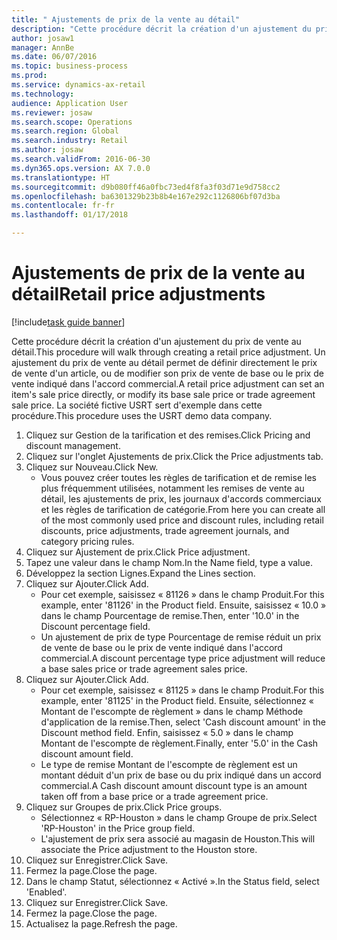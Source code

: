 ```yaml
--- 
title: " Ajustements de prix de la vente au détail"
description: "Cette procédure décrit la création d'un ajustement du prix de vente au détail."
author: josaw1
manager: AnnBe
ms.date: 06/07/2016
ms.topic: business-process
ms.prod: 
ms.service: dynamics-ax-retail
ms.technology: 
audience: Application User
ms.reviewer: josaw
ms.search.scope: Operations
ms.search.region: Global
ms.search.industry: Retail
ms.author: josaw
ms.search.validFrom: 2016-06-30
ms.dyn365.ops.version: AX 7.0.0
ms.translationtype: HT
ms.sourcegitcommit: d9b080ff46a0fbc73ed4f8fa3f03d71e9d758cc2
ms.openlocfilehash: ba6301329b23b8b4e167e292c1126806bf07d3ba
ms.contentlocale: fr-fr
ms.lasthandoff: 01/17/2018

---
```

# <a name="retail-price-adjustments"></a><span data-ttu-id="68948-103"> Ajustements de prix de la vente au détail</span><span class="sxs-lookup"><span data-stu-id="68948-103">Retail price adjustments</span></span>

[!include[task guide banner](../includes/task-guide-banner.md)]

<span data-ttu-id="68948-104">Cette procédure décrit la création d'un ajustement du prix de vente au détail.</span><span class="sxs-lookup"><span data-stu-id="68948-104">This procedure will walk through creating a retail price adjustment.</span></span> <span data-ttu-id="68948-105">Un ajustement du prix de vente au détail permet de définir directement le prix de vente d'un article, ou de modifier son prix de vente de base ou le prix de vente indiqué dans l'accord commercial.</span><span class="sxs-lookup"><span data-stu-id="68948-105">A retail price adjustment can set an item's sale price directly, or modify its base sale price or trade agreement sale price.</span></span> <span data-ttu-id="68948-106">La société fictive USRT sert d'exemple dans cette procédure.</span><span class="sxs-lookup"><span data-stu-id="68948-106">This procedure uses the USRT demo data company.</span></span>

1. <span data-ttu-id="68948-107">Cliquez sur Gestion de la tarification et des remises.</span><span class="sxs-lookup"><span data-stu-id="68948-107">Click Pricing and discount management.</span></span>
2. <span data-ttu-id="68948-108">Cliquez sur l'onglet Ajustements de prix.</span><span class="sxs-lookup"><span data-stu-id="68948-108">Click the Price adjustments tab.</span></span>
3. <span data-ttu-id="68948-109">Cliquez sur Nouveau.</span><span class="sxs-lookup"><span data-stu-id="68948-109">Click New.</span></span>
    * <span data-ttu-id="68948-110">Vous pouvez créer toutes les règles de tarification et de remise les plus fréquemment utilisées, notamment les remises de vente au détail, les ajustements de prix, les journaux d'accords commerciaux et les règles de tarification de catégorie.</span><span class="sxs-lookup"><span data-stu-id="68948-110">From here you can create all of the most commonly used price and discount rules, including retail discounts, price adjustments, trade agreement journals, and category pricing rules.</span></span>  
4. <span data-ttu-id="68948-111">Cliquez sur Ajustement de prix.</span><span class="sxs-lookup"><span data-stu-id="68948-111">Click Price adjustment.</span></span>
5. <span data-ttu-id="68948-112">Tapez une valeur dans le champ Nom.</span><span class="sxs-lookup"><span data-stu-id="68948-112">In the Name field, type a value.</span></span>
6. <span data-ttu-id="68948-113">Développez la section Lignes.</span><span class="sxs-lookup"><span data-stu-id="68948-113">Expand the Lines section.</span></span>
7. <span data-ttu-id="68948-114">Cliquez sur Ajouter.</span><span class="sxs-lookup"><span data-stu-id="68948-114">Click Add.</span></span>
    * <span data-ttu-id="68948-115">Pour cet exemple, saisissez « 81126 » dans le champ Produit.</span><span class="sxs-lookup"><span data-stu-id="68948-115">For this example, enter '81126' in the Product field.</span></span>    <span data-ttu-id="68948-116">Ensuite, saisissez « 10.0 » dans le champ Pourcentage de remise.</span><span class="sxs-lookup"><span data-stu-id="68948-116">Then, enter '10.0' in the Discount percentage field.</span></span>  
    * <span data-ttu-id="68948-117">Un ajustement de prix de type Pourcentage de remise réduit un prix de vente de base ou le prix de vente indiqué dans l'accord commercial.</span><span class="sxs-lookup"><span data-stu-id="68948-117">A discount percentage type price adjustment will reduce a base sales price or trade agreement sales price.</span></span>  
8. <span data-ttu-id="68948-118">Cliquez sur Ajouter.</span><span class="sxs-lookup"><span data-stu-id="68948-118">Click Add.</span></span>
    * <span data-ttu-id="68948-119">Pour cet exemple, saisissez « 81125 » dans le champ Produit.</span><span class="sxs-lookup"><span data-stu-id="68948-119">For this example, enter '81125' in the Product field.</span></span>    <span data-ttu-id="68948-120">Ensuite, sélectionnez « Montant de l'escompte de règlement » dans le champ Méthode d'application de la remise.</span><span class="sxs-lookup"><span data-stu-id="68948-120">Then, select 'Cash discount amount' in the Discount method field.</span></span>    <span data-ttu-id="68948-121">Enfin, saisissez « 5.0 » dans le champ Montant de l'escompte de règlement.</span><span class="sxs-lookup"><span data-stu-id="68948-121">Finally, enter '5.0' in the Cash discount amount field.</span></span>  
    * <span data-ttu-id="68948-122">Le type de remise Montant de l'escompte de règlement est un montant déduit d'un prix de base ou du prix indiqué dans un accord commercial.</span><span class="sxs-lookup"><span data-stu-id="68948-122">A Cash discount amount discount type is an amount taken off from a base price or a trade agreement price.</span></span>  
9. <span data-ttu-id="68948-123">Cliquez sur Groupes de prix.</span><span class="sxs-lookup"><span data-stu-id="68948-123">Click Price groups.</span></span>
    * <span data-ttu-id="68948-124">Sélectionnez « RP-Houston » dans le champ Groupe de prix.</span><span class="sxs-lookup"><span data-stu-id="68948-124">Select 'RP-Houston' in the Price group field.</span></span>  
    * <span data-ttu-id="68948-125">L'ajustement de prix sera associé au magasin de Houston.</span><span class="sxs-lookup"><span data-stu-id="68948-125">This will associate the Price adjustment to the Houston store.</span></span>  
10. <span data-ttu-id="68948-126">Cliquez sur Enregistrer.</span><span class="sxs-lookup"><span data-stu-id="68948-126">Click Save.</span></span>
11. <span data-ttu-id="68948-127">Fermez la page.</span><span class="sxs-lookup"><span data-stu-id="68948-127">Close the page.</span></span>
12. <span data-ttu-id="68948-128">Dans le champ Statut, sélectionnez « Activé ».</span><span class="sxs-lookup"><span data-stu-id="68948-128">In the Status field, select 'Enabled'.</span></span>
13. <span data-ttu-id="68948-129">Cliquez sur Enregistrer.</span><span class="sxs-lookup"><span data-stu-id="68948-129">Click Save.</span></span>
14. <span data-ttu-id="68948-130">Fermez la page.</span><span class="sxs-lookup"><span data-stu-id="68948-130">Close the page.</span></span>
15. <span data-ttu-id="68948-131">Actualisez la page.</span><span class="sxs-lookup"><span data-stu-id="68948-131">Refresh the page.</span></span>


